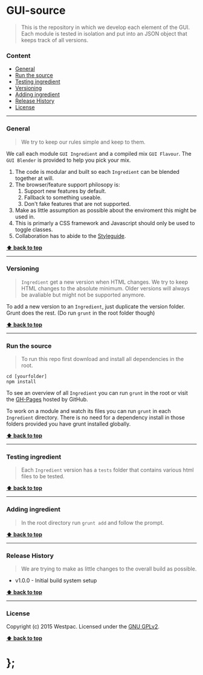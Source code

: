 GUI-source
==========

> This is the repository in which we develop each element of the GUI.
> Each module is tested in isolation and put into an JSON object that keeps track of all versions.

### Content

* [General](#general)
* [Run the source](#run-the-source)
* [Testing ingredient](#testing-ingredient)
* [Versioning](#versioning)
* [Adding ingredient](#adding-ingredient)
* [Release History](#release-history)
* [License](#license)


----------------------------------------------------------------------------------------------------------------------------------------------------------------


### General

> We try to keep our rules simple and keep to them.

We call each module `GUI Ingredient` and a compiled mix `GUI Flavour`. The `GUI Blender` is provided to help you pick your mix.

1. The code is modular and built so each `Ingredient` can be blended together at will.
1. The browser/feature support philosopy is:
	1. Support new features by default.
	1. Fallback to something useable.
	1. Don't fake features that are not supported.
1. Make as little assumption as possible about the enviroment this might be used in.
1. This is primarly a CSS framework and Javascript should only be used to toggle classes.
1. Collaboration has to abide to the [Styleguide](https://github.com/WestpacCXTeam/GUI-source/wiki/Styleguide).


**[⬆ back to top](#content)**


----------------------------------------------------------------------------------------------------------------------------------------------------------------


### Versioning

> `Ingredient` get a new version when HTML changes. We try to keep HTML changes to the absolute minimum.
> Older versions will always be avaliable but might not be supported anymore.

To add a new version to an `Ingredient`, just duplicate the version folder. Grunt does the rest. (Do run `grunt` in the root folder though)

**[⬆ back to top](#content)**


----------------------------------------------------------------------------------------------------------------------------------------------------------------


### Run the source

> To run this repo first download and install all dependencies in the root.


```shell
cd [yourfolder]
npm install
```

To see an overview of all `Ingredient` you can run `grunt` in the root or visit the [GH-Pages](http://WestpacCXTeam.github.io/GUI-source) hosted by GitHub.

To work on a module and watch its files you can run `grunt` in each `Ingredient` directory. There is no need for a dependency install in those folders provided
you have grunt installed globally.

**[⬆ back to top](#content)**


----------------------------------------------------------------------------------------------------------------------------------------------------------------


### Testing ingredient

> Each `Ingredient` version has a `tests` folder that contains various html files to be tested.

**[⬆ back to top](#content)**



----------------------------------------------------------------------------------------------------------------------------------------------------------------


### Adding ingredient

> In the root directory run `grunt add` and follow the prompt.

**[⬆ back to top](#content)**


----------------------------------------------------------------------------------------------------------------------------------------------------------------


### Release History

> We are trying to make as little changes to the overall build as possible.

* v1.0.0 - Initial build system setup

**[⬆ back to top](#content)**


----------------------------------------------------------------------------------------------------------------------------------------------------------------


### License

Copyright (c) 2015 Westpac. Licensed under the [GNU GPLv2](https://raw.githubusercontent.com/WestpacCXTeam/GUI-source/master/LICENSE).

**[⬆ back to top](#content)**

# };